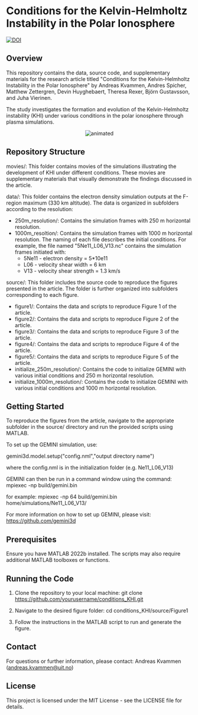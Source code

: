 # Conditions for the Kelvin-Helmholtz Instability in the Polar Ionosphere
[![DOI](https://zenodo.org/badge/DOI/10.5281/zenodo.12745574.svg)](https://doi.org/10.5281/zenodo.12745574)

## Overview
This repository contains the data, source code, and supplementary materials for the research article titled
"Conditions for the Kelvin-Helmholtz Instability in the Polar Ionosphere" by Andreas Kvammen, Andres Spicher, Matthew Zettergren, Devin Huyghebaert, Theresa Rexer, Björn Gustavsson, and Juha Vierinen.

The study investigates the formation and evolution of the Kelvin-Helmholtz instability (KHI) under various
conditions in the polar ionosphere through plasma simulations. 

<p align="center">
  <img src="KHI.gif" alt="animated" />
</p>

## Repository Structure
movies/: This folder contains movies of the simulations illustrating the development of KHI under different conditions. These movies are supplementary materials that visually demonstrate the findings discussed in the article.

data/: This folder contains the electron density simulation outputs at the F-region maximum (330 km altitude). The data is organized in subfolders according to the resolution:
- 250m_resolution/: Contains the simulation frames with 250 m horizontal resolution.
- 1000m_resoltion/: Contains the simulation frames with 1000 m horizontal resolution.
The naming of each file describes the initial conditions. For example, the file named "5Ne11_L06_V13.nc" contains the simulation frames initiated with:
  - 5Ne11 - electron density = 5*10e11
  - L06 - velocity shear width = 6 km
  - V13 - velocity shear strength = 1.3 km/s

source/: This folder includes the source code to reproduce the figures presented in the
article. The folder is further organized into subfolders corresponding to each figure.
- figure1/: Contains the data and scripts to reproduce Figure 1 of the article.
- figure2/: Contains the data and scripts to reproduce Figure 2 of the article.
- figure3/: Contains the data and scripts to reproduce Figure 3 of the article.
- figure4/: Contains the data and scripts to reproduce Figure 4 of the article.
- figure5/: Contains the data and scripts to reproduce Figure 5 of the article.
- initialize_250m_resolution/: Contains the code to initialize GEMINI with various initial conditions and 250 m horizontal resolution.
- initialize_1000m_resolution/: Contains the code to initialize GEMINI with various initial conditions and 1000 m horizontal resolution.
   
## Getting Started
To reproduce the figures from the article, navigate to the appropriate subfolder in the source/ directory and run the provided scripts using MATLAB.

To set up the GEMINI simulation, use: 

gemini3d.model.setup("config.nml","output directory name") 

where the config.nml is in the initialization folder (e.g. Ne11_L06_V13)

GEMINI can then be run in a command window using the command: mpiexec -np build/gemini.bin

for example: mpiexec -np 64 build/gemini.bin home/simulations/Ne11_L06_V13/

For more information on how to set up GEMINI, please visit: https://github.com/gemini3d

## Prerequisites
Ensure you have MATLAB 2022b installed. The scripts may also require additional MATLAB toolboxes or
functions.

## Running the Code
1. Clone the repository to your local machine:
git clone https://github.com/yourusername/conditions_KHI.git

2. Navigate to the desired figure folder:
cd conditions_KHI/source/Figure1

3. Follow the instructions in the MATLAB script to run and generate the figure.

## Contact
For questions or further information, please contact:
Andreas Kvammen (andreas.kvammen@uit.no)

## License
This project is licensed under the MIT License - see the LICENSE file for details.

